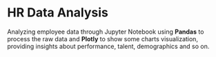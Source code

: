 # HR Data Analysis
Analyzing employee data through Jupyter Notebook using **Pandas** to process the raw data and **Plotly** to show some charts visualization, providing insights about performance, talent, demographics and so on.
